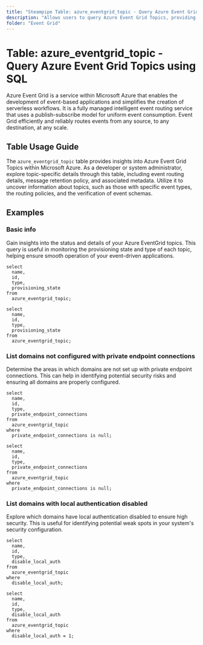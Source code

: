 ```yaml
---
title: "Steampipe Table: azure_eventgrid_topic - Query Azure Event Grid Topics using SQL"
description: "Allows users to query Azure Event Grid Topics, providing insights into the event routing service which helps in efficiently and reliably routing events from any source, to any destination, at any scale."
folder: "Event Grid"
---
```


# Table: azure_eventgrid_topic - Query Azure Event Grid Topics using SQL

Azure Event Grid is a service within Microsoft Azure that enables the development of event-based applications and simplifies the creation of serverless workflows. It is a fully managed intelligent event routing service that uses a publish-subscribe model for uniform event consumption. Event Grid efficiently and reliably routes events from any source, to any destination, at any scale.

## Table Usage Guide

The `azure_eventgrid_topic` table provides insights into Azure Event Grid Topics within Microsoft Azure. As a developer or system administrator, explore topic-specific details through this table, including event routing details, message retention policy, and associated metadata. Utilize it to uncover information about topics, such as those with specific event types, the routing policies, and the verification of event schemas.

## Examples

### Basic info
Gain insights into the status and details of your Azure EventGrid topics. This query is useful in monitoring the provisioning state and type of each topic, helping ensure smooth operation of your event-driven applications.

```sql+postgres
select
  name,
  id,
  type,
  provisioning_state
from
  azure_eventgrid_topic;
```

```sql+sqlite
select
  name,
  id,
  type,
  provisioning_state
from
  azure_eventgrid_topic;
```

### List domains not configured with private endpoint connections
Determine the areas in which domains are not set up with private endpoint connections. This can help in identifying potential security risks and ensuring all domains are properly configured.

```sql+postgres
select
  name,
  id,
  type,
  private_endpoint_connections
from
  azure_eventgrid_topic
where
  private_endpoint_connections is null;
```

```sql+sqlite
select
  name,
  id,
  type,
  private_endpoint_connections
from
  azure_eventgrid_topic
where
  private_endpoint_connections is null;
```

### List domains with local authentication disabled
Explore which domains have local authentication disabled to ensure high security. This is useful for identifying potential weak spots in your system's security configuration.

```sql+postgres
select
  name,
  id,
  type,
  disable_local_auth
from
  azure_eventgrid_topic
where
  disable_local_auth;
```

```sql+sqlite
select
  name,
  id,
  type,
  disable_local_auth
from
  azure_eventgrid_topic
where
  disable_local_auth = 1;
```